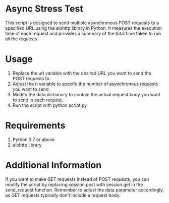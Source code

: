 # Async Stress Test

This script is designed to send multiple asynchronous POST requests to a specified URL using the aiohttp library in Python. It measures the execution time of each request and provides a summary of the total time taken to run all the requests.

# Usage
1. Replace the url variable with the desired URL you want to send the POST requests to.  
2. Adjust the n variable to specify the number of asynchronous requests you want to send.  
3. Modify the data dictionary to contain the actual request body you want to send in each request.  
4. Run the script with python script.py

# Requirements
1. Python 3.7 or above  
2. aiohttp library  

# Additional Information
If you want to make GET requests instead of POST requests, you can modify the script by replacing session.post with session.get in the send_request function. Remember to adjust the data parameter accordingly, as GET requests typically don't include a request body.
